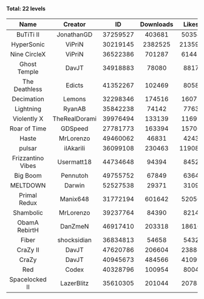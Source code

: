 #### Total: 22 levels

| Name | Creator | ID | Downloads | Likes |
|:---:|:---:|:---:|:---:|:---:|
| BuTiTi II | JonathanGD | 37259527 | 403681 | 50354
| HyperSonic | ViPriN | 30219145 | 2382525 | 213595
| Nine CircleX | ViPriN | 36522386 | 701287 | 61442
| Ghost Temple | DavJT | 34918883 | 78080 | 8817
| The Deathless | Edicts | 41352267 | 102469 | 8058
| Decimation | Lemons | 32298346 | 174516 | 16077
| Lightning | RyanAB | 35842238 | 74142 | 7763
| Violently X | TheRealDorami | 39976494 | 133139 | 11699
| Roar of Time | GDSpeed | 27781773 | 163394 | 15706
| Haste | MrLorenzo | 49460062 | 46831 | 4243
| pulsar | iIAkariIi | 36099108 | 230463 | 119082
| Frizzantino Vibes | Usermatt18 | 44734648 | 94394 | 8452
| Big Boom | Pennutoh | 49755752 | 67849 | 6364
| MELTDOWN | Darwin | 52527538 | 29371 | 3109
| Primal Redux | Manix648 | 31772194 | 601642 | 52056
| Shambolic | MrLorenzo | 39237764 | 84390 | 8214
| ObamA RebirtH | DanZmeN | 46917410 | 203318 | 18616
| Fiber | shocksidian | 36834813 | 54658 | 5432
| CraZy II | DavJT | 47620786 | 206604 | 23888
| CraZy | DavJT | 40945673 | 484566 | 41099
| Red | Codex | 40328796 | 100954 | 8004
| Spacelocked II | LazerBlitz | 35610305 | 201044 | 20788
